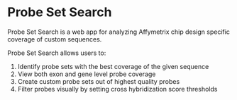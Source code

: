 # Probe Set Search
Probe Set Search is a web app for analyzing Affymetrix chip design specific coverage of custom sequences.

Probe Set Search allows users to:
1. Identify probe sets with the best coverage of the given sequence
2. View both exon and gene level probe coverage
3. Create custom probe sets out of highest quality probes
4. Filter probes visually by setting cross hybridization score thresholds 

